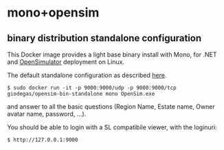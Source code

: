 # mono+opensim
## binary distribution standalone configuration

This Docker image provides a light base binary install with Mono, for .NET and [OpenSimulator](http://opensimulator.org)
deployment on Linux.

The default standalone configuration as described [here](http://opensimulator.org/wiki/Configuration).

    $ sudo docker run -it -p 9000:9000/udp -p 9000:9000/tcp giodegas/opensim-bin-standalone mono OpenSim.exe

and answer to all the basic questions (Region Name, Estate name, Owner avatar name, password, ...).

You should be able to login with a SL compatibile viewer, with the loginuri:

    $ http://127.0.0.1:9000
    
